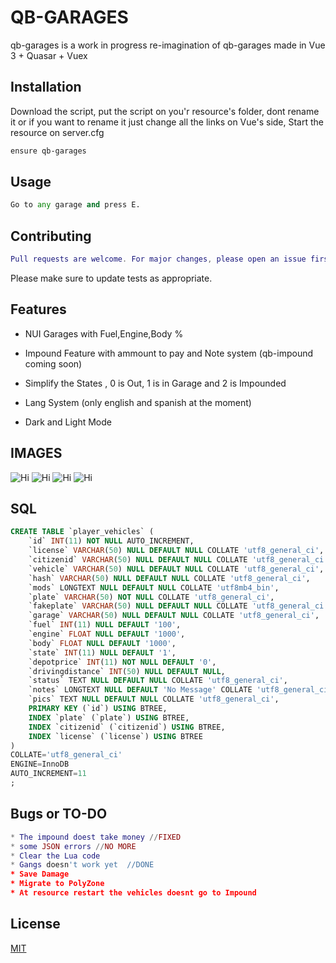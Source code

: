 # QB-GARAGES

qb-garages is a work in progress re-imagination of qb-garages made in Vue 3 + Quasar + Vuex

## Installation

Download the script, put the script on you'r resource's folder, dont rename it or if you want to rename it just change all the links on Vue's side, Start the resource on server.cfg

```bash
ensure qb-garages
```

## Usage

```python
Go to any garage and press E.
```

## Contributing
```lua
Pull requests are welcome. For major changes, please open an issue first to discuss what you would like to change.
```

Please make sure to update tests as appropriate.

## Features

* NUI Garages with Fuel,Engine,Body %

* Impound Feature with ammount to pay and Note system (qb-impound coming soon)

* Simplify the States , 0 is Out, 1 is in Garage and 2 is Impounded
* Lang System (only english and spanish at the moment)
* Dark and Light Mode

## IMAGES

![Hi](https://image.prntscr.com/image/1nsSqcOZRZGE3eAS1efZdA.png)
![Hi](https://image.prntscr.com/image/60RersY_SZe8u3HTStT_-g.png)
![Hi](https://image.prntscr.com/image/1SEoJP0hRbKIZ1XnSeWmIg.png)
![Hi](https://image.prntscr.com/image/-3z-kSN5T-mWHemccLtapg.png)

## SQL

```sql
CREATE TABLE `player_vehicles` (
	`id` INT(11) NOT NULL AUTO_INCREMENT,
	`license` VARCHAR(50) NULL DEFAULT NULL COLLATE 'utf8_general_ci',
	`citizenid` VARCHAR(50) NULL DEFAULT NULL COLLATE 'utf8_general_ci',
	`vehicle` VARCHAR(50) NULL DEFAULT NULL COLLATE 'utf8_general_ci',
	`hash` VARCHAR(50) NULL DEFAULT NULL COLLATE 'utf8_general_ci',
	`mods` LONGTEXT NULL DEFAULT NULL COLLATE 'utf8mb4_bin',
	`plate` VARCHAR(50) NOT NULL COLLATE 'utf8_general_ci',
	`fakeplate` VARCHAR(50) NULL DEFAULT NULL COLLATE 'utf8_general_ci',
	`garage` VARCHAR(50) NULL DEFAULT NULL COLLATE 'utf8_general_ci',
	`fuel` INT(11) NULL DEFAULT '100',
	`engine` FLOAT NULL DEFAULT '1000',
	`body` FLOAT NULL DEFAULT '1000',
	`state` INT(11) NULL DEFAULT '1',
	`depotprice` INT(11) NOT NULL DEFAULT '0',
	`drivingdistance` INT(50) NULL DEFAULT NULL,
	`status` TEXT NULL DEFAULT NULL COLLATE 'utf8_general_ci',
	`notes` LONGTEXT NULL DEFAULT 'No Message' COLLATE 'utf8_general_ci',
	`pics` TEXT NULL DEFAULT NULL COLLATE 'utf8_general_ci',
	PRIMARY KEY (`id`) USING BTREE,
	INDEX `plate` (`plate`) USING BTREE,
	INDEX `citizenid` (`citizenid`) USING BTREE,
	INDEX `license` (`license`) USING BTREE
)
COLLATE='utf8_general_ci'
ENGINE=InnoDB
AUTO_INCREMENT=11
;

```

## Bugs or TO-DO

```lua
* The impound doest take money //FIXED
* some JSON errors //NO MORE
* Clear the Lua code
* Gangs doesn't work yet  //DONE
* Save Damage
* Migrate to PolyZone
* At resource restart the vehicles doesnt go to Impound
```

## License
[MIT](https://choosealicense.com/licenses/mit/)

